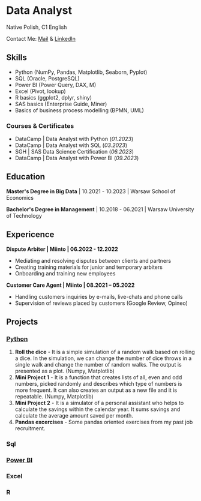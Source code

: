 # Data Analyst
Native Polish, C1 English

Contact Me: [Mail](s.kachniarz99@gmail.com) & [LinkedIn](www.linkedin.com/in/sebastian-kachniarz)

## Skills
- Python (NumPy, Pandas, Matplotlib, Seaborn, Pyplot)
- SQL (Oracle, PostgreSQL)
- Power BI (Power Query, DAX, M)
- Excel (Pivot, lookup)
- R basics (ggplot2, dplyr, shiny)
- SAS basics (Enterprise Guide, Miner)
- Basics of business process modelling (BPMN, UML)

### Courses & Certificates
- DataCamp | Data Analyst with Python (_01.2023_)
- DataCamp | Data Analyst with SQL (_03.2023_)
- SGH | SAS Data Science Certification (_06.2023_)
- DataCamp | Data Analyst with Power BI (_09.2023_)

## Education

__Master's Degree in Big Data__ | 10.2021 - 10.2023 | Warsaw School of Economics

__Bachelor's Degree in Management__ | 10.2018 - 06.2021 | Warsaw University of Technology 

## Expericence
**Dispute Arbiter | Miinto | 06.2022 - 12.2022**
- Mediating and resolving disputes between clients and partners
- Creating training materials for junior and temporary arbiters
- Onboarding and training new employees

**Customer Care Agent | Miinto | 08.2021 – 05.2022**
- Handling customers inquiries by e-mails, live-chats and phone calls
- Supervision of reviews placed by customers (Google Review, Opineo)

## Projects
### [Python](https://github.com/skachniarz/python_projects)

1. __Roll the dice__ - It is a simple simulation of a random walk based on rolling a dice. In the simulation, we can change the number of dice throws in a single walk and change the number of random walks. The output is presented as a plot. (Numpy, Matplotlib)
2. __Mini Project 1__ - It is a function that creates lists of all, even and odd numbers, picked randomly and describes which type of numbers is more frequent. It can also creates an output as a new file and it is repeatable. (Numpy, Matplotlib)
3. __Mini Project 2__ - It is a simulator of a personal assistant who helps to calculate the savings within the calendar year. It sums savings and calculate the average amount saved per month.
4. __Pandas excercises__ - Some pandas oriented exercises from my past job recruitment. 

### Sql
### [Power BI](https://github.com/skachniarz/power_bi_projects)

### Excel
### R
